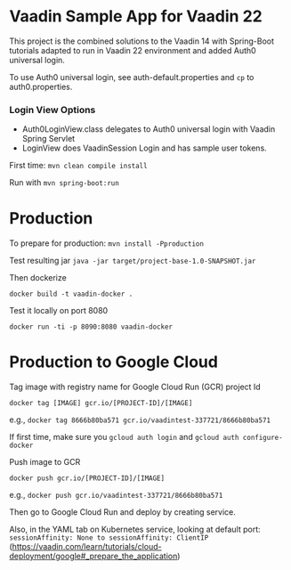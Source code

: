 # Vaadin Sample App for Vaadin 22

This project is the combined solutions to the Vaadin 14 with Spring-Boot tutorials adapted to run in Vaadin 22 environment and added Auth0 universal login.

To use Auth0 universal login, see auth-default.properties and `cp` to auth0.properties.

### Login View Options
- Auth0LoginView.class delegates to Auth0 universal login with Vaadin Spring Servlet
- LoginView does VaadinSession Login and has sample user tokens.

First time: `mvn clean compile install`

Run with `mvn spring-boot:run`

# Production

To prepare for production:
`mvn install -Pproduction`

Test resulting jar
`java -jar target/project-base-1.0-SNAPSHOT.jar`

Then dockerize

`docker build -t vaadin-docker .`

Test it locally on port 8080

`docker run -ti -p 8090:8080 vaadin-docker`

# Production to Google Cloud

Tag image with registry name for Google Cloud Run (GCR) project Id

`docker tag [IMAGE] gcr.io/[PROJECT-ID]/[IMAGE]`

e.g.,  `docker tag 8666b80ba571 gcr.io/vaadintest-337721/8666b80ba571`

If first time, make sure you `gcloud auth login` and `gcloud auth configure-docker`


Push image to GCR

`docker push gcr.io/[PROJECT-ID]/[IMAGE]`

e.g., `docker push gcr.io/vaadintest-337721/8666b80ba571`


Then go to Google Cloud Run and deploy by creating service.

Also, in the YAML tab on Kubernetes service, looking at default port:
`sessionAffinity: None to sessionAffinity: ClientIP`
(https://vaadin.com/learn/tutorials/cloud-deployment/google#_prepare_the_application)

